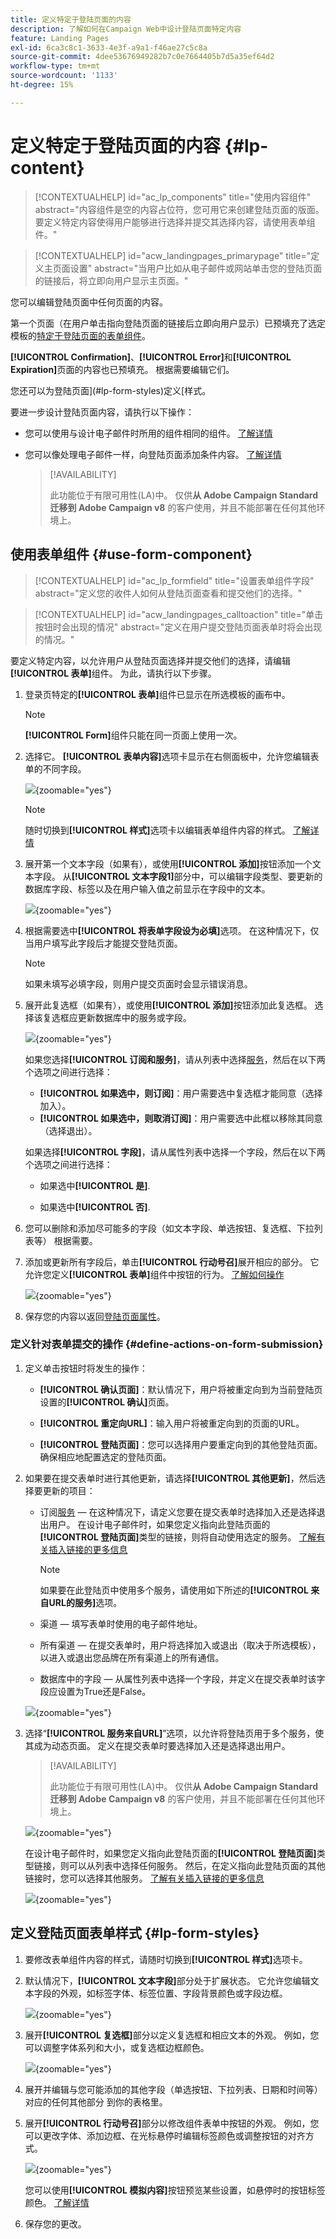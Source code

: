 ```yaml
---
title: 定义特定于登陆页面的内容
description: 了解如何在Campaign Web中设计登陆页面特定内容
feature: Landing Pages
exl-id: 6ca3c8c1-3633-4e3f-a9a1-f46ae27c5c8a
source-git-commit: 4dee53676949282b7c0e7664405b7d5a35ef64d2
workflow-type: tm+mt
source-wordcount: '1133'
ht-degree: 15%

---
```


# 定义特定于登陆页面的内容 {#lp-content}

>[!CONTEXTUALHELP]
>id="ac_lp_components"
>title="使用内容组件"
>abstract="内容组件是空的内容占位符，您可用它来创建登陆页面的版面。要定义特定内容使得用户能够进行选择并提交其选择内容，请使用表单组件。"

>[!CONTEXTUALHELP]
>id="acw_landingpages_primarypage"
>title="定义主页面设置"
>abstract="当用户比如从电子邮件或网站单击您的登陆页面的链接后，将立即向用户显示主页面。"

您可以编辑登陆页面中任何页面的内容。

第一个页面（在用户单击指向登陆页面的链接后立即向用户显示）已预填充了选定模板<!-- to enable users to select and submit their choices-->的[特定于登陆页面的表单组件](#use-form-component)。

**[!UICONTROL Confirmation]**、**[!UICONTROL Error]**&#x200B;和&#x200B;**[!UICONTROL Expiration]**&#x200B;页面的内容也已预填充。 根据需要编辑它们。

您还可以为登陆页面](#lp-form-styles)定义[样式。

要进一步设计登陆页面内容，请执行以下操作：

* 您可以使用与设计电子邮件时所用的组件相同的组件。 [了解详情](../email/content-components.md#add-content-components)

* 您可以像处理电子邮件一样，向登陆页面添加条件内容。 [了解详情](../personalization/conditions.md#condition-condition-builder)

  >[!AVAILABILITY]
  >
  >此功能位于有限可用性(LA)中。 仅供&#x200B;**从 Adobe Campaign Standard 迁移到 Adobe Campaign v8** 的客户使用，并且不能部署在任何其他环境上。

## 使用表单组件 {#use-form-component}

>[!CONTEXTUALHELP]
>id="ac_lp_formfield"
>title="设置表单组件字段"
>abstract="定义您的收件人如何从登陆页面查看和提交他们的选择。"

>[!CONTEXTUALHELP]
>id="acw_landingpages_calltoaction"
>title="单击按钮时会出现的情况"
>abstract="定义在用户提交登陆页面表单时将会出现的情况。"

要定义特定内容，以允许用户从登陆页面选择并提交他们的选择，请编辑&#x200B;**[!UICONTROL 表单]**&#x200B;组件。 为此，请执行以下步骤。

1. 登录页特定的&#x200B;**[!UICONTROL 表单]**&#x200B;组件已显示在所选模板的画布中。

   >[!NOTE]
   >
   >**[!UICONTROL Form]**&#x200B;组件只能在同一页面上使用一次。

1. 选择它。 **[!UICONTROL 表单内容]**&#x200B;选项卡显示在右侧面板中，允许您编辑表单的不同字段。

   ![](assets/lp-form-component.png){zoomable="yes"}

   >[!NOTE]
   >
   >随时切换到&#x200B;**[!UICONTROL 样式]**&#x200B;选项卡以编辑表单组件内容的样式。 [了解详情](#lp-form-styles)

1. 展开第一个文本字段（如果有），或使用&#x200B;**[!UICONTROL 添加]**&#x200B;按钮添加一个文本字段。 从&#x200B;**[!UICONTROL 文本字段1]**&#x200B;部分中，可以编辑字段类型、要更新的数据库字段、标签以及在用户输入值之前显示在字段中的文本。

   ![](assets/lp-form-text-field.png){zoomable="yes"}

1. 根据需要选中&#x200B;**[!UICONTROL 将表单字段设为必填]**&#x200B;选项。 在这种情况下，仅当用户填写此字段后才能提交登陆页面。

   >[!NOTE]
   >
   >如果未填写必填字段，则用户提交页面时会显示错误消息。

1. 展开此复选框（如果有），或使用&#x200B;**[!UICONTROL 添加]**&#x200B;按钮添加此复选框。 选择该复选框应更新数据库中的服务或字段。

   ![](assets/lp-form-checkbox.png){zoomable="yes"}

   如果您选择&#x200B;**[!UICONTROL 订阅和服务]**，请从列表中选择[服务](../audience/manage-services.md)，然后在以下两个选项之间进行选择：

   * **[!UICONTROL 如果选中，则订阅]**：用户需要选中复选框才能同意（选择加入）。
   * **[!UICONTROL 如果选中，则取消订阅]**：用户需要选中此框以移除其同意（选择退出）。

   如果选择&#x200B;**[!UICONTROL 字段]**，请从属性列表中选择一个字段，然后在以下两个选项之间进行选择：

   * 如果选中&#x200B;**[!UICONTROL 是]**.<!--TBC-->

   * 如果选中&#x200B;**[!UICONTROL 否]**.<!--TBC-->

1. 您可以删除和添加尽可能多的字段（如文本字段、单选按钮、复选框、下拉列表等） 根据需要。

1. 添加或更新所有字段后，单击&#x200B;**[!UICONTROL 行动号召]**&#x200B;展开相应的部分。 它允许您定义&#x200B;**[!UICONTROL 表单]**&#x200B;组件中按钮的行为。 [了解如何操作](#define-actions-on-form-submission)

   ![](assets/lp-call-to-action.png){zoomable="yes"}

1. 保存您的内容以返回[登陆页面属性](create-lp.md#create-landing-page)。

### 定义针对表单提交的操作 {#define-actions-on-form-submission}

1. 定义单击按钮时将发生的操作：

   * **[!UICONTROL 确认页面]**：默认情况下，用户将被重定向到为当前登陆页设置的&#x200B;**[!UICONTROL 确认]**&#x200B;页面。

   * **[!UICONTROL 重定向URL]**：输入用户将被重定向到的页面的URL。

   * **[!UICONTROL 登陆页面]**：您可以选择用户要重定向到的其他登陆页面。 确保相应地配置选定的登陆页面。

1. 如果要在提交表单时进行其他更新，请选择&#x200B;**[!UICONTROL 其他更新]**，然后选择要更新的项目：
   * 订阅[服务](../audience/manage-services.md) — 在这种情况下，请定义您要在提交表单时选择加入还是选择退出用户。 在设计电子邮件时，如果您定义指向此登陆页面的&#x200B;**[!UICONTROL 登陆页面]**&#x200B;类型的链接，则将自动使用选定的服务。 [了解有关插入链接的更多信息](../email/message-tracking.md)

     >[!NOTE]
     >
     >如果要在此登陆页中使用多个服务，请使用如下所述的&#x200B;**[!UICONTROL 来自URL的服务]**&#x200B;选项。

   * 渠道 — 填写表单时使用的电子邮件地址。
   * 所有渠道 — 在提交表单时，用户将选择加入或退出（取决于所选模板），以进入或退出您品牌在所有渠道上的所有通信。
   * 数据库中的字段 — 从属性列表中选择一个字段，并定义在提交表单时该字段应设置为True还是False。

   ![](assets/lp-form-additionnal-updates.png){zoomable="yes"}

1. 选择“**[!UICONTROL 服务来自URL]**”选项，以允许将登陆页用于多个服务，使其成为动态页面。 定义在提交表单时要选择加入还是选择退出用户。

   >[!AVAILABILITY]
   >
   >此功能位于有限可用性(LA)中。 仅供&#x200B;**从 Adobe Campaign Standard 迁移到 Adobe Campaign v8** 的客户使用，并且不能部署在任何其他环境上。

   ![](assets/lp-form-service-from-url.png){zoomable="yes"}

   在设计电子邮件时，如果您定义指向此登陆页面的&#x200B;**[!UICONTROL 登陆页面]**&#x200B;类型链接，则可以从列表中选择任何服务。 然后，在定义指向此登陆页面的其他链接时，您可以选择其他服务。 [了解有关插入链接的更多信息](../email/message-tracking.md)

   ![](assets/email-link-to-landing-page.png){zoomable="yes"}

## 定义登陆页面表单样式 {#lp-form-styles}

1. 要修改表单组件内容的样式，请随时切换到&#x200B;**[!UICONTROL 样式]**&#x200B;选项卡。

1. 默认情况下，**[!UICONTROL 文本字段]**&#x200B;部分处于扩展状态。 它允许您编辑文本字段的外观，如标签字体、标签位置、字段背景颜色或字段边框。

   ![](assets/lp-text-styles.png){zoomable="yes"}

1. 展开&#x200B;**[!UICONTROL 复选框]**&#x200B;部分以定义复选框和相应文本的外观。 例如，您可以调整字体系列和大小，或复选框边框颜色。

   ![](assets/lp-checkbox-style.png){zoomable="yes"}

1. 展开并编辑与您可能添加的其他字段（单选按钮、下拉列表、日期和时间等）对应的任何其他部分 到你的表格里。

1. 展开&#x200B;**[!UICONTROL 行动号召]**&#x200B;部分以修改组件表单中按钮的外观。 例如，您可以更改字体、添加边框、在光标悬停时编辑标签颜色或调整按钮的对齐方式。

   ![](assets/lp-call-to-action-style.png){zoomable="yes"}

   您可以使用&#x200B;**[!UICONTROL 模拟内容]**&#x200B;按钮预览某些设置，如悬停时的按钮标签颜色。 [了解详情](create-lp.md#test-landing-page)

1. 保存您的更改。
